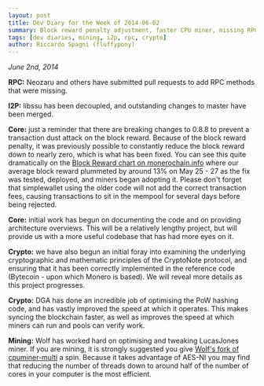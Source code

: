```yaml
---
layout: post
title: Dev Diary for the Week of 2014-06-02
summary: Block reward penalty adjustment, faster CPU miner, missing RPC calls added
tags: [dev diaries, mining, i2p, rpc, crypto]
author: Riccardo Spagni (fluffypony)
---
```


*June 2nd, 2014*

**RPC:** Neozaru and others have submitted pull requests to add RPC methods that were missing.

**I2P:** libssu has been decoupled, and outstanding changes to master have been merged.

**Core:** just a reminder that there are breaking changes to 0.8.8 to prevent a transaction dust attack on the block reward. Because of the block reward penalty, it was previously possible to constantly reduce the block reward down to nearly zero, which is what has been fixed. You can see this quite dramatically on the [Block Reward chart on monerochain.info](http://monerochain.info/charts/reward) where our average block reward plummeted by around 13% on May 25 - 27 as the fix was tested, deployed, and miners began adopting it. Please don't forget that simplewallet using the older code will not add the correct transaction fees, causing transactions to sit in the mempool for several days before being rejected.

**Core:** initial work has begun on documenting the code and on providing architecture overviews. This will be a relatively lengthy project, but will provide us with a more useful codebase that has had more eyes on it.

**Crypto:** we have also begun an initial foray into examining the underlying cryptographic and mathematic principles of the CryptoNote protocol, and ensuring that it has been correctly implemented in the reference code (Bytecoin - upon which Monero is based). We will reveal more details as this project progresses.

**Crypto:** DGA has done an incredible job of optimising the PoW hashing code, and has vastly improved the speed at which it operates. This makes syncing the blockchain faster, as well as improves the speed at which miners can run and pools can verify work.

**Mining:** Wolf has worked hard on optimising and tweaking LucasJones miner. If you are mining, it is strongly suggested you give [Wolf's fork of cpuminer-multi](https://github.com/wolf9466/cpuminer-multi) a spin. Because it takes advantage of AES-NI you may find that reducing the number of threads down to around half of the number of cores in your computer is the most efficient.